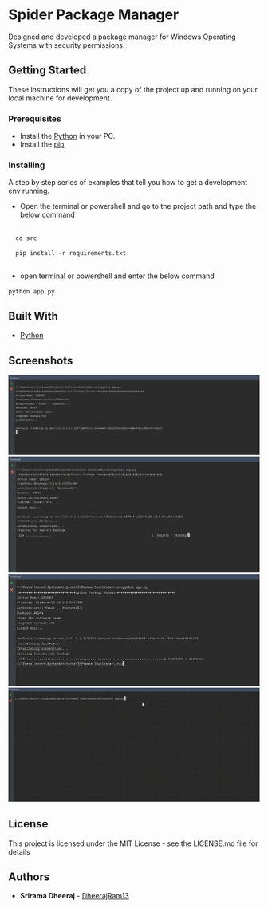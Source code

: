 # Spider Package Manager
Designed and developed a package manager for Windows Operating Systems with security permissions.

## Getting Started

These instructions will get you a copy of the project up and running on your local machine for development.

### Prerequisites

* Install the [Python](https://www.python.org/) in your PC.
* Install the [pip](https://pypi.org/project/pip/)

### Installing

A step by step series of examples that tell you how to get a development env running.
* Open the terminal or powershell and go to the project path and type the below command


```

  cd src

```

```
  pip install -r requirements.txt 
  
```


* open terminal or powershell and enter the below command

```
python app.py
```


## Built With

* [Python](https://www.python.org/)  

## Screenshots

  ![](images/img1.png) 
  ![](images/img2.png) 
  ![](images/img3.png) 
  ![](images/demo.gif) 
  
## License
This project is licensed under the MIT License - see the LICENSE.md file for details
  
  
## Authors

* **Srirama Dheeraj** - [DheerajRam13](https://github.com/dheerajram13/)
